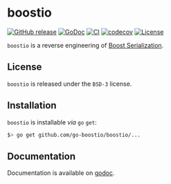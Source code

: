 # boostio

[![GitHub release](https://img.shields.io/github/release/go-boostio/boostio.svg)](https://github.com/go-boostio/boostio/releases)
[![GoDoc](https://godoc.org/github.com/go-boostio/boostio?status.svg)](https://pkg.go.dev/github.com/go-boostio/boostio)
[![CI](https://github.com/go-boostio/boostio/workflows/CI/badge.svg)](https://github.com/go-boostio/boostio/actions)
[![codecov](https://codecov.io/gh/go-boostio/boostio/branch/master/graph/badge.svg)](https://codecov.io/gh/go-boostio/boostio)
[![License](https://img.shields.io/badge/License-BSD--3-blue.svg)](https://github.com/go-boostio/boostio/blob/main/LICENSE)

`boostio` is a reverse engineering of [Boost Serialization](https://theboostcpplibraries.com/boost.serialization).

## License

`boostio` is released under the `BSD-3` license.

## Installation

`boostio` is installable _via_ `go` `get`:

```sh
$> go get github.com/go-boostio/boostio/...
```

## Documentation

Documentation is available on [godoc](https://godoc.org/github.com/go-boostio/boostio).
